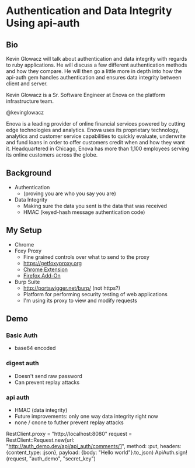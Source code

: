 # Authentication and Data Integrity Using api-auth #

## Bio ##

Kevin Glowacz will talk about authentication and data integrity with regards to ruby applications. He will discuss a few different authentication methods and how they compare. He will then go a little more in depth into how the api-auth gem handles authentication and ensures data integrity between client and server.

Kevin Glowacz is a Sr. Software Engineer at Enova on the platform infrastructure team.

@kevinglowacz

Enova is a leading provider of online financial services powered by cutting edge technologies and analytics. Enova uses its proprietary technology, analytics and customer service capabilities to quickly evaluate, underwrite and fund loans in order to offer customers credit when and how they want it. Headquartered in Chicago, Enova has more than 1,100 employees serving its online customers across the globe.



## Background ##
- Authentication
  - (proving you are who you say you are)
- Data Integrity
  - Making sure the data you sent is the data that was received
  - HMAC (keyed-hash message authentication code)

## My Setup

- Chrome
- Foxy Proxy
  - Fine grained controls over what to send to the proxy
  - https://getfoxyproxy.org
  - [Chrome Extension](https://chrome.google.com/webstore/detail/foxyproxy-standard/gcknhkkoolaabfmlnjonogaaifnjlfnp?hl=en)
  - [Firefox Add-On](https://addons.mozilla.org/en-us/firefox/addon/foxyproxy-standard/)
- Burp Suite
  - http://portswigger.net/burp/ (not https?)
  - Platform for performing security testing of web applications
  - I'm using its proxy to view and modify requests

## Demo ##

### Basic Auth ###

- base64 encoded

### digest auth
- Doesn't send raw password
- Can prevent replay attacks

### api auth
- HMAC (data integrity)
- Future improvements: only one way data integrity right now
- none / cnone to futher prevent replay attacks


RestClient.proxy = "http://localhost:8080"
request = RestClient::Request.new(url: "http://auth_demo.dev/api/api_auth/comments/1", method: :put, headers: {content_type: :json}, payload: {body: "Hello world"}.to_json)
ApiAuth.sign!(request, "auth_demo", "secret_key")
